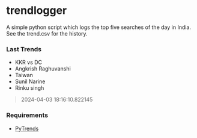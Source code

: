 # trendlogger
A simple python script which logs the top five searches of the day in India.<br>See the trend.csv for the history.<br>

<!-- Last Trends -->
### Last Trends
* KKR vs DC
* Angkrish Raghuvanshi
* Taiwan
* Sunil Narine
* Rinku singh
> 2024-04-03 18:16:10.822145

<!-- Requirements -->
### Requirements
* [PyTrends](https://github.com/dreyco676/pytrends)
